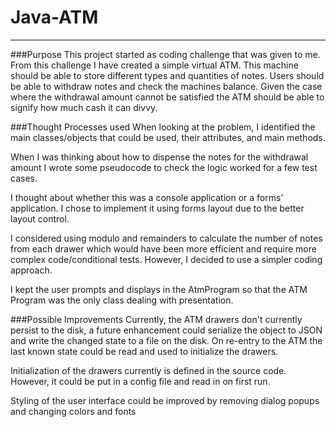 # Java-ATM
___
###Purpose
This project started as coding challenge that was given to me. From this challenge I have created a simple virtual ATM. This machine should be able to store different types and quantities of notes. Users should be able to withdraw notes and check the machines balance. Given the case where the withdrawal amount cannot be satisfied the ATM should be able to signify how much cash it can divvy. 

###Thought Processes used
When looking at the problem, I identified the main classes/objects that could be used, their attributes, and main methods.  

When I was thinking about how to dispense the notes for the withdrawal amount I wrote some pseudocode to check the logic worked for a few test cases.

I thought about whether this was a console application or a forms' application. I chose to implement it using forms layout due to the better layout control.

I considered using modulo and remainders to calculate the number of notes from each drawer which would have been more efficient and require more complex code/conditional tests. However, I decided to use a simpler coding approach.

I kept the user prompts and displays in the AtmProgram so that the ATM Program was the only class dealing with presentation.

###Possible Improvements 
Currently, the ATM drawers don't currently persist to the disk, a future enhancement could serialize the object to JSON and write the changed state to a file on the disk. On re-entry to the ATM the last known state could be read and used to initialize the drawers.
  
Initialization of the drawers currently is defined in the source code. However, it could be put in a config file and read in on first run.

Styling of the user interface could be improved by removing dialog popups and changing colors and fonts